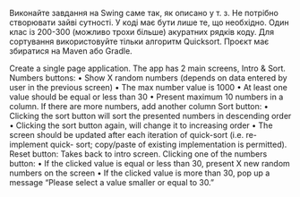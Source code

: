 Виконайте завдання на Swing саме так, як описано у т. з.
Не потрібно створювати зайві сутності. У коді має бути лише те, що необхідно. Один клас із 200-300 (можливо трохи
більше) акуратних рядків коду. Для сортування використовуйте тільки алгоритм Quicksort.
Проєкт має збиратися на Maven або Gradle.

Create a single page application. The app has 2 main screens, Intro &amp; Sort.
Numbers buttons:
• Show X random numbers (depends on data entered by user in the previous screen)
• The max number value is 1000
• At least one value should be equal or less than 30
• Present maximum 10 numbers in a column. If there are more numbers, add another
column
Sort button:
• Clicking the sort button will sort the presented numbers in descending order
• Clicking the sort button again, will change it to increasing order
• The screen should be updated after each iteration of quick-sort (i.e. re-implement quick-
sort; copy/paste of existing implementation is permitted).
Reset button:
Takes back to intro screen.
Clicking one of the numbers button:
• If the clicked value is equal or less than 30, present X new random numbers on the
screen
• If the clicked value is more than 30, pop up a message “Please select a value smaller or
equal to 30.”